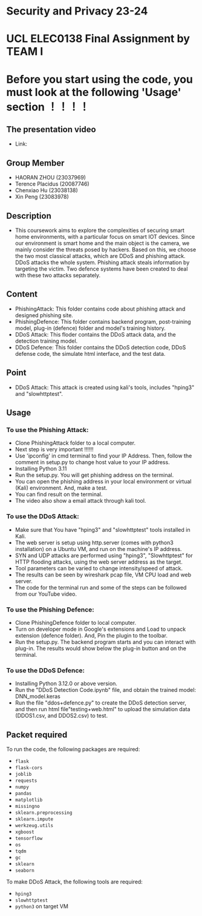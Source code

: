 # Security and Privacy 23-24

# UCL ELEC0138 Final Assignment by TEAM I

# Before you start using the code, you must look at the following 'Usage' section ！！！！

## The presentation video 

- Link: 

## Group Member

- HAORAN ZHOU (23037969)
- Terence Placidus (20087746)
- Chenxiao Hu (23038138)
- Xin Peng (23083978)

## Description

- This coursework aims to explore the complexities of securing smart home environments, with a particular focus on smart IOT devices. Since our environment is smart home and the main object is the camera, we mainly consider the threats posed by hackers. Based on this, we choose the two most classical attacks, which are DDoS and phishing attack. DDoS attacks the whole system. Phishing attack steals information by targeting the victim. Two defence systems have been created to deal with these two attacks separately.

## Content

- PhishingAttack: This folder contains code about phishing attack and designed phishing site.
- PhishingDefence: This folder contains backend program, post-training model, plug-in (defence) folder and model's training history.
- DDoS Attack: This floder contains the DDoS attack data, and the detection training model.
- DDoS Defence: This folder contains the DDoS detection code, DDoS defense code, the simulate html interface, and the test data.

## Point

- DDoS Attack: This attack is created using kali's tools, includes "hping3" and "slowhttptest".

## Usage

### To use the Phishing Attack:
- Clone PhishingAttack folder to a local computer.
- Next step is very important !!!!!!
- Use 'ipconfig' in cmd terminal to find your IP Address. Then, follow the comment in setup.py to change host value to your IP address.
- Installing Python 3.11
- Run the setup.py. You will get phishing address on the terminal. 
- You can open the phishing address in your local environment or virtual (Kali) environment. And, make a test.
- You can find result on the terminal.
- The video also show a email attack through kali tool.

### To use the DDoS Attack:
- Make sure that You have "hping3" and "slowhttptest" tools installed in Kali.
- The web server is setup using http.server (comes with python3 installation) on a Ubuntu VM, and run on the machine's IP address.
- SYN and UDP attacks are performed using "hping3", "Slowhttptest" for HTTP flooding attacks, using the web server address as the target.
- Tool parameters can be varied to change intensity/speed of attack.
- The results can be seen by wireshark pcap file, VM CPU load and web server.
- The code for the terminal run and some of the steps can be followed from our YouTube video.

### To use the Phishing Defence:
- Clone PhishingDefence folder to local computer.
- Turn on developer mode in Google's extensions and Load to unpack extension (defence folder). And, Pin the plugin to the toolbar.
- Run the setup.py. The backend program starts and you can interact with plug-in. The results would show below the plug-in button and on the terminal.

### To use the DDoS Defence:
- Installing Python 3.12.0 or above version.
- Run the "DDoS Detection Code.ipynb" file, and obtain the trained model: DNN_model.keras
- Run the file "ddos+defence.py" to create the DDoS detection server, and then run html file"testing+web.html" to upload the simulation data (DDOS1.csv, and DDOS2.csv) to test. 

## Packet required
To run the code, the following packages are required:
- `flask`
- `flask-cors`
- `joblib`
- `requests`
- `numpy`
- `pandas`
- `matplotlib`
- `missingno`
- `sklearn.preprocessing`
- `sklearn.impute`
- `werkzeug.utils`
- `xgboost`
- `tensorflow`
- `os`
- `tqdm`
- `gc`
- `sklearn`
- `seaborn`

To make DDoS Attack, the following tools are required:
- `hping3`
- `slowhttptest`
- `python3` on target VM